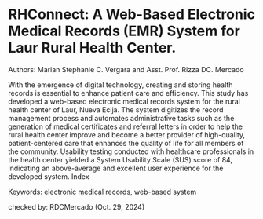 # RHConnect: A Web-Based Electronic Medical Records (EMR) System for Laur Rural Health Center.
Authors: Marian Stephanie C. Vergara and Asst. Prof. Rizza DC. Mercado

With the emergence of digital technology, creating and storing health records is essential to enhance patient care and efficiency. This study has developed a web-based electronic medical records system for the rural health center of Laur, Nueva Ecija. The system digitizes the record management process and automates administrative tasks such as the generation of medical certificates and referral letters in order to help the rural health center improve and become a better provider of high-quality, patient-centered care that enhances the quality of life for all members of the community. Usability testing conducted with healthcare professionals in the health center yielded a System Usability Scale (SUS) score of 84, indicating an above-average and excellent user experience for the developed system. Index 

Keywords: electronic medical records, web-based system

checked by: RDCMercado (Oct. 29, 2024)

